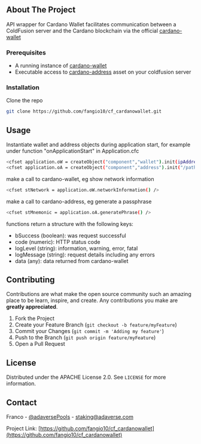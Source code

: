 <!-- ABOUT THE PROJECT -->
## About The Project

API wrapper for Cardano Wallet facilitates communication between a ColdFusion server and the Cardano blockchain via the official [cardano-wallet](https://github.com/input-output-hk/cardano-wallet)


### Prerequisites

* A running instance of [cardano-wallet](https://github.com/input-output-hk/cardano-wallet/releases/tag/v2021-06-11)
* Executable access to [cardano-address](https://github.com/input-output-hk/cardano-addresses/releases/tag/3.5.0) asset on your coldfusion server


### Installation

Clone the repo
   ```sh
   git clone https://github.com/fangio10/cf_cardanowallet.git
   ```

<!-- USAGE EXAMPLES -->
## Usage

Instantiate wallet and address objects during application start, for example under function "onApplicationStart" in Application.cfc

   ```sh
   <cfset application.oW = createObject("component","wallet").init(ipAddress="192.168.1.1",logFile="wallet.log") />
   <cfset application.oA = createObject("component","address").init("/path/to/cardano-address") />
   ```

make a call to cardano-wallet, eg show network information

   ```sh
   <cfset stNetwork = application.oW.networkInformation() />
   ```

make a call to cardano-address, eg generate a passphrase

   ```sh
   <cfset stMnemonic = application.oA.generatePhrase() />
   ```

functions return a structure with the following keys:
- bSuccess (boolean): was request successful
- code (numeric): HTTP status code
- logLevel (string): information, warning, error, fatal
- logMessage (string): request details including any errors
- data (any): data returned from cardano-wallet


<!-- CONTRIBUTING -->
## Contributing

Contributions are what make the open source community such an amazing place to be learn, inspire, and create. Any contributions you make are **greatly appreciated**.

1. Fork the Project
2. Create your Feature Branch (`git checkout -b feature/myFeature`)
3. Commit your Changes (`git commit -m 'Adding my feature'`)
4. Push to the Branch (`git push origin feature/myFeature`)
5. Open a Pull Request



<!-- LICENSE -->
## License

Distributed under the APACHE License 2.0. See `LICENSE` for more information.



<!-- CONTACT -->
## Contact

Franco - [@adaversePools](https://twitter.com/AdaversePools) - staking@adaverse.com

Project Link: [https://github.com/fangio10/cf_cardanowallet](https://github.com/fangio10/cf_cardanowallet)
